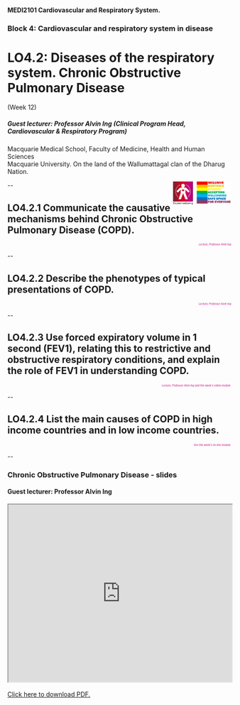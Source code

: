 <!-- .slide: data-auto-animate-restart id="MEDI2101Wk10_2" -->
#### MEDI2101 Cardiovascular and Respiratory System.
### Block 4: Cardiovascular and respiratory system in disease
# LO4.2: Diseases of the respiratory system. Chronic Obstructive Pulmonary Disease
(Week 12)
##### Guest lecturer: Professor Alvin Ing (Clinical Program Head, Cardiovascular & Respiratory Program)

Macquarie Medical School, Faculty of Medicine, Health and Human Sciences<br>Macquarie University. On the land of the Wallumattagal clan of the Dharug Nation.

<img src="images/lgbtqi_safe_space.jpg" alt="LGBTQI+ Inclusive Equitable Diverse Accepting Welcoming Safe Space for Everyone" align="right" width=17%>
<a href="https://students.mq.edu.au/support"><img src="images/mqwellbeing.png" alt="Contact Macquarie University Wellbeing" align="right" width=9%></a>

--
## LO4.2.1 Communicate the causative mechanisms behind Chronic Obstructive Pulmonary Disease (COPD).
<p style="color:#C6007E;font-style:italic;font-size:0.4em;text-align:right">Lecture, Professor Alvin Ing</p>

--
## LO4.2.2 Describe the phenotypes of typical presentations of COPD.
<p style="color:#C6007E;font-style:italic;font-size:0.4em;text-align:right">Lecture, Professor Alvin Ing</p>

--
## LO4.2.3 Use forced expiratory volume in 1 second (FEV1), relating this to restrictive and obstructive respiratory conditions, and explain the role of FEV1 in understanding COPD.
<p style="color:#C6007E;font-style:italic;font-size:0.4em;text-align:right">Lecture, Professor Alvin Ing and this week's online module.</p>

--
## LO4.2.4 List the main causes of COPD in high income countries and in low income countries.
<p style="color:#C6007E;font-style:italic;font-size:0.4em;text-align:right">See this week's on-line module.</p>

--
### Chronic Obstructive Pulmonary Disease - slides
#### Guest lecturer: Professor Alvin Ing

<iframe src="https://github.com/butlin/presentations/blob/gh-pages/MEDI2101%20Wk%2010_2%20COPD.pdf#toolbar=1" width="100%" height="400px">
    </iframe>

<p class="citation"><a href="https://github.com/butlin/presentations/blob/gh-pages/MEDI2101%20Wk%2010_2%20COPD.pdf">Click here to download PDF.</a></p>